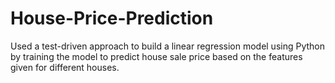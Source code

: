 # House-Price-Prediction
Used a test-driven approach to build a linear regression model using Python    by training the model to predict house sale price based on the features given for different houses. 
